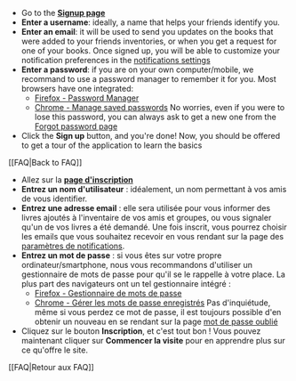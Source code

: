 <!-- LANG:EN, title="How to create an account"-->
 
* Go to the **[Signup page](https://inventaire.io/signup)**
* **Enter a username**: ideally, a name that helps your friends identify you.
* **Enter an email**: it will be used to send you updates on the books that were added to your friends inventories, or when you get a request for one of your books. Once signed up, you will be able to customize your notification preferences in the [notifications settings](https://inventaire.io/settings/notifications)
* **Enter a password**: if you are on your own computer/mobile, we recommand to use a password manager to remember it for you. Most browsers have one integrated:
  * [Firefox - Password Manager](https://support.mozilla.org/t5/Firefox-Display-and-Appearance/Password-Manager-Remember-delete-change-and-import-saved/td-p/2254)
  * [Chrome - Manage saved passwords](https://support.google.com/chrome/answer/95606)
  No worries, even if you were to lose this password, you can always ask to get a new one from the [Forgot password page](https://inventaire.io/login/forgot-password)
* Click the **Sign up** button, and you're done! Now, you should be offered to get a tour of the application to learn the basics


[[FAQ|Back to FAQ]]

<!-- LANG:FR, title="Comment se créer un compte"-->
 
* Allez sur la **[page d'inscription](https://inventaire.io/signup?lang=fr)**
* **Entrez un nom d'utilisateur** : idéalement, un nom permettant à vos amis de vous identifier.
* **Entrez une adresse email** : elle sera utilisée pour vous informer des livres ajoutés à l'inventaire de vos amis et groupes, ou vous signaler qu'un de vos livres a été demandé. Une fois inscrit, vous pourrez choisir les emails que vous souhaitez recevoir en vous rendant sur la page des [paramètres de notifications](https://inventaire.io/settings/notifications).
* **Entrez un mot de passe** : si vous êtes sur votre propre ordinateur/smartphone, nous vous recommandons d'utiliser un gestionnaire de mots de passe pour qu'il se le rappelle à votre place. La plus part des navigateurs ont un tel gestionnaire intégré :
  * [Firefox - Gestionnaire de mots de passe](https://support.mozilla.org/t5/Privacy-and-security-settings/Gestionnaire-de-mots-de-passe-retenir-supprimer-et-changer-les/td-p/15569)
  * [Chrome - Gérer les mots de passe enregistrés](https://support.google.com/chrome/answer/95606?hl=fr)
  Pas d'inquiétude, même si vous perdez ce mot de passe, il est toujours possible d'en obtenir un nouveau en se rendant sur la page [mot de passe oublié](https://inventaire.io/login/forgot-password?lang=fr)
* Cliquez sur le bouton **Inscription**, et c'est tout bon ! Vous pouvez maintenant cliquer sur **Commencer la visite** pour en apprendre plus sur ce qu'offre le site.


[[FAQ|Retour aux FAQ]]